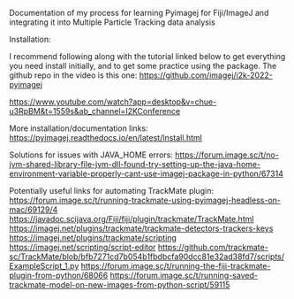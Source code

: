 Documentation of my process for learning Pyimagej for Fiji/ImageJ and integrating it into Multiple Particle Tracking data analysis

Installation:

I recommend following along with the tutorial linked below to get everything you need install initially, and to get some practice using the package. The github repo in the video is this one: https://github.com/imagej/i2k-2022-pyimagej

https://www.youtube.com/watch?app=desktop&v=chue-u3RpBM&t=1559s&ab_channel=I2KConference

More installation/documentation links:
https://pyimagej.readthedocs.io/en/latest/Install.html

Solutions for issues with JAVA_HOME errors:
https://forum.image.sc/t/no-jvm-shared-library-file-jvm-dll-found-try-setting-up-the-java-home-environment-variable-properly-cant-use-imagej-package-in-python/67314


Potentially useful links for automating TrackMate plugin:
https://forum.image.sc/t/running-trackmate-using-pyimagej-headless-on-mac/69129/4
https://javadoc.scijava.org/Fiji/fiji/plugin/trackmate/TrackMate.html
https://imagej.net/plugins/trackmate/trackmate-detectors-trackers-keys
https://imagej.net/plugins/trackmate/scripting
https://imagej.net/scripting/script-editor
https://github.com/trackmate-sc/TrackMate/blob/bfb7271cd7b054b1fbdbcfa90dcc81e32ad38fd7/scripts/ExampleScript_1.py
https://forum.image.sc/t/running-the-fiji-trackmate-plugin-from-python/68066
https://forum.image.sc/t/running-saved-trackmate-model-on-new-images-from-python-script/59115






